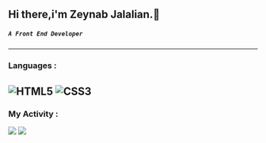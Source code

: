## Hi there,i'm Zeynab Jalalian.👋
##### ```A Front End Developer```
---
### Languages :
 ![HTML5](https://img.shields.io/badge/html5-%23E34F26.svg?style=for-the-badge&logo=html5&logoColor=white)
 ![CSS3](https://img.shields.io/badge/css3-%231572B6.svg?style=for-the-badge&logo=css3&logoColor=white)
---
### My Activity :
<img src="https://github-readme-stats.vercel.app/api?username=zeynab-jalalian&show_icons=true&theme=highcontrast">
<img src="https://github-readme-stats.vercel.app/api/top-langs/?username=zeynab-jalalian&&langs_count_8">
<!--
**Zeynab-jalalian/Zeynab-jalalian** is a ✨ _special_ ✨ repository because its `README.md` (this file) appears on your GitHub profile.


